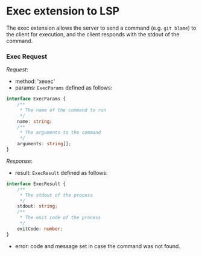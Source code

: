 # Exec extension to LSP

The exec extension allows the server to send a command (e.g. `git blame`) to the client for execution, and the client responds with the stdout of the command.

### Exec Request

_Request_:
* method: 'xexec'
* params: `ExecParams` defined as follows:
```typescript
interface ExecParams {
    /**
     * The name of the command to run
     */
    name: string;
    /**
     * The arguments to the command
     */
    arguments: string[];
}
```

_Response_:
* result: `ExecResult` defined as follows:
```typescript
interface ExecResult {
    /**
     * The stdout of the process
     */
    stdout: string;
    /**
     * The exit code of the process
     */
    exitCode: number;
}
```
* error: code and message set in case the command was not found.
